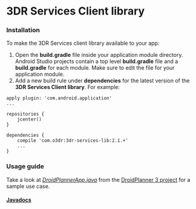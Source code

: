 # 3DR Services Client library

### Installation
To make the 3DR Services client library available to your app:
 1. Open the **build.gradle** file inside your application module directory. Android Studio
projects contain a top level **build.gradle** file and a **build.gradle** for each module. Make
sure to edit the file for your application module.
 2. Add a new build rule under **dependencies** for the latest version of the **3DR Services
Client library**. For example:
```
apply plugin: 'com.android.application'
...

repositories {
    jcenter()
}

dependencies {
    compile 'com.o3dr:3dr-services-lib:2.1.+'
    ...
}
```

### Usage guide
Take a look at *[DroidPlannerApp.java](https://github.com/DroidPlanner/droidplanner/blob/master/Android/src/org/droidplanner/android/DroidPlannerApp.java)* from the [DroidPlanner 3 project](https://github.com/DroidPlanner/droidplanner) for a sample use case.

#### [Javadocs](https://droidplanner.github.io/3DRServices/javadoc/)